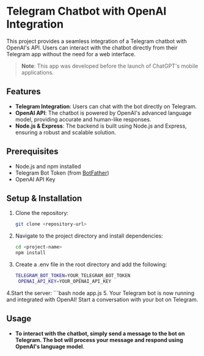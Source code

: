 # Telegram Chatbot with OpenAI Integration

This project provides a seamless integration of a Telegram chatbot with OpenAI's API. Users can interact with the chatbot directly from their Telegram app without the need for a web interface.

> **Note**: This app was developed before the launch of ChatGPT's mobile applications.

## Features

- **Telegram Integration**: Users can chat with the bot directly on Telegram.
- **OpenAI API**: The chatbot is powered by OpenAI's advanced language model, providing accurate and human-like responses.
- **Node.js & Express**: The backend is built using Node.js and Express, ensuring a robust and scalable solution.

## Prerequisites

- Node.js and npm installed
- Telegram Bot Token (from [BotFather](https://core.telegram.org/bots#botfather))
- OpenAI API Key

## Setup & Installation

1. Clone the repository:
   ```bash
   git clone <repository-url>

2. Navigate to the project directory and install dependencies:
   ```bash
   cd <project-name>
   npm install

3. Create a .env file in the root directory and add the following:
   ```bash
   TELEGRAM_BOT_TOKEN=YOUR_TELEGRAM_BOT_TOKEN
    OPENAI_API_KEY=YOUR_OPENAI_API_KEY
4.Start the server:
    ```bash
    node app.js
5. Your Telegram bot is now running and integrated with OpenAI! Start a conversation with your bot on Telegram.

## Usage

- **To interact with the chatbot, simply send a message to the bot on Telegram. The bot will process your message and respond using OpenAI's language model**.

